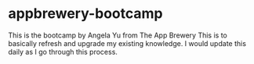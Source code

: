 # appbrewery-bootcamp

This is the bootcamp by Angela Yu from The App Brewery
This is to basically refresh and upgrade my existing knowledge. I would update this daily as I go through this process.

